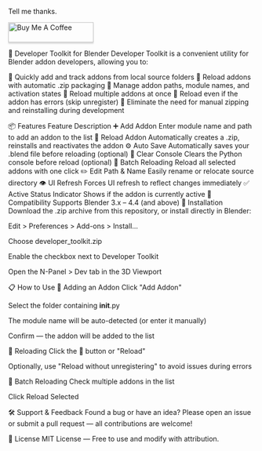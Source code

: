Tell me thanks.
<p><a href="https://www.buymeacoffee.com/gh0stck29u"><img src="https://www.buymeacoffee.com/assets/img/custom_images/orange_img.png" alt="Buy Me A Coffee" style="height: 41px !important;width: 174px !important;box-shadow: 0px 3px 2px 0px rgba(190, 190, 190, 0.5) !important;-webkit-box-shadow: 0px 3px 2px 0px rgba(190, 190, 190, 0.5) !important;" ></a></p>
🧩 Developer Toolkit for Blender
Developer Toolkit is a convenient utility for Blender addon developers, allowing you to:

🔹 Quickly add and track addons from local source folders
🔹 Reload addons with automatic .zip packaging
🔹 Manage addon paths, module names, and activation states
🔹 Reload multiple addons at once
🔹 Reload even if the addon has errors (skip unregister)
🔹 Eliminate the need for manual zipping and reinstalling during development

📦 Features
Feature	Description
➕ Add Addon	Enter module name and path to add an addon to the list
🔁 Reload Addon	Automatically creates a .zip, reinstalls and reactivates the addon
⚙️ Auto Save	Automatically saves your .blend file before reloading (optional)
🧼 Clear Console	Clears the Python console before reload (optional)
🧠 Batch Reloading	Reload all selected addons with one click
✏️ Edit Path & Name	Easily rename or relocate source directory
👁 UI Refresh	Forces UI refresh to reflect changes immediately
✅ Active Status Indicator	Shows if the addon is currently active
🧩 Compatibility	Supports Blender 3.x – 4.4 (and above)
🚀 Installation
Download the .zip archive from this repository, or install directly in Blender:

Edit > Preferences > Add-ons > Install...

Choose developer_toolkit.zip

Enable the checkbox next to Developer Toolkit

Open the N-Panel > Dev tab in the 3D Viewport

📋 How to Use
🔹 Adding an Addon
Click "Add Addon"

Select the folder containing __init__.py

The module name will be auto-detected (or enter it manually)

Confirm — the addon will be added to the list

🔹 Reloading
Click the 🔁 button or "Reload"

Optionally, use "Reload without unregistering" to avoid issues during errors

🔹 Batch Reloading
Check multiple addons in the list

Click Reload Selected

🛠 Support & Feedback
Found a bug or have an idea?
Please open an issue or submit a pull request — all contributions are welcome!

📜 License
MIT License — Free to use and modify with attribution.

